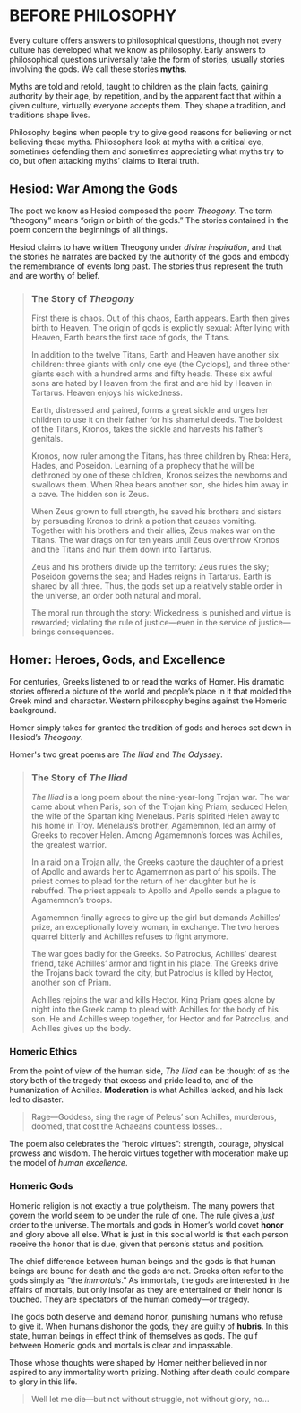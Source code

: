 # BEFORE PHILOSOPHY

Every culture offers answers to philosophical questions, though not every culture has developed what we know as philosophy. Early answers to philosophical questions universally take the form of stories, usually stories involving the gods. We call these stories **myths**.

Myths are told and retold, taught to children as the plain facts, gaining authority by their age, by repetition, and by the apparent fact that within a given culture, virtually everyone accepts them. They shape a tradition, and traditions shape lives.

Philosophy begins when people try to give good reasons for believing or not believing these myths. Philosophers look at myths with a critical eye, sometimes defending them and sometimes appreciating what myths try to do, but often attacking myths’ claims to literal truth.

## Hesiod: War Among the Gods

The poet we know as Hesiod composed the poem *Theogony*. The term ”theogony” means “origin or birth of the gods.” The stories contained in the poem concern the beginnings of all things.

Hesiod claims to have written Theogony under *divine inspiration*, and that the stories he narrates are backed by the authority of the gods and embody the remembrance of events long past. The stories thus represent the truth and are worthy of belief.

> ### The Story of *Theogony*
>
> First there is chaos. Out of this chaos, Earth appears. Earth then gives birth to Heaven. The origin of gods is explicitly sexual: After lying with Heaven, Earth bears the first race of gods, the Titans.
>
> In addition to the twelve Titans, Earth and Heaven have another six children: three giants with only one eye (the Cyclops), and three other giants each with a hundred arms and fifty heads. These six awful sons are hated by Heaven from the first and are hid by Heaven in Tartarus. Heaven enjoys his wickedness.
>
> Earth, distressed and pained, forms a great sickle and urges her children to use it on their father for his shameful deeds. The boldest of the Titans, Kronos, takes the sickle and harvests his father’s genitals.
>
> Kronos, now ruler among the Titans, has three children by Rhea: Hera, Hades, and Poseidon. Learning of a prophecy that he will be dethroned by one of these children, Kronos seizes the newborns and swallows them. When Rhea bears another son, she hides him away in a cave. The hidden son is Zeus.
>
> When Zeus grown to full strength, he saved his brothers and sisters by persuading Kronos to drink a potion that causes vomiting. Together with his brothers and their allies, Zeus makes war on the Titans. The war drags on for ten years until Zeus overthrow Kronos and the Titans and hurl them down into Tartarus.
>
> Zeus and his brothers divide up the territory: Zeus rules the sky; Poseidon governs the sea; and Hades reigns in Tartarus. Earth is shared by all three. Thus, the gods set up a relatively stable order in the universe, an order both natural and moral.
>
> The moral run through the story: Wickedness is punished and virtue is rewarded; violating the rule of justice—even in the service of justice—brings consequences.

## Homer: Heroes, Gods, and Excellence

For centuries, Greeks listened to or read the works of Homer. His dramatic stories offered a picture of the world and people’s place in it that molded the Greek mind and character. Western philosophy begins against the Homeric background.

Homer simply takes for granted the tradition of gods and heroes set down in Hesiod’s *Theogony*.

Homer's two great poems are *The Iliad* and *The Odyssey*.

> ### The Story of *The Iliad*
>
> *The Iliad* is a long poem about the nine-year-long Trojan war. The war came about when Paris, son of the Trojan king Priam, seduced Helen, the wife of the Spartan king Menelaus. Paris spirited Helen away to his home in Troy. Menelaus’s brother, Agamemnon, led an army of Greeks to recover Helen. Among Agamemnon’s forces was Achilles, the greatest warrior.
>
> In a raid on a Trojan ally, the Greeks capture the daughter of a priest of Apollo and awards her to Agamemnon as part of his spoils. The priest comes to plead for the return of her daughter but he is rebuffed. The priest appeals to Apollo and Apollo sends a plague to Agamemnon’s troops.
>
> Agamemnon finally agrees to give up the girl but demands Achilles’ prize, an exceptionally lovely woman, in exchange. The two heroes quarrel bitterly and Achilles refuses to fight anymore.
>
> The war goes badly for the Greeks. So Patroclus, Achilles’ dearest friend, take Achilles’ armor and fight in his place. The Greeks drive the Trojans back toward the city, but Patroclus is killed by Hector, another son of Priam.
>
> Achilles rejoins the war and kills Hector. King Priam goes alone by night into the Greek camp to plead with Achilles for the body of his son. He and Achilles weep together, for Hector and for Patroclus, and Achilles gives up the body.

### Homeric Ethics

From the point of view of the human side, *The Iliad* can be thought of as the story both of the tragedy that excess and pride lead to, and of the humanization of Achilles. **Moderation** is what Achilles lacked, and his lack led to disaster.
> Rage—Goddess, sing the rage of Peleus’ son Achilles, murderous, doomed, that cost the Achaeans countless losses...

The poem also celebrates the “heroic virtues”: strength, courage, physical prowess and wisdom. The heroic virtues together with moderation make up the model of *human excellence*.

### Homeric Gods

Homeric religion is not exactly a true polytheism. The many powers that govern the world seem to be under the rule of one. The rule gives a *just* order to the universe. The mortals and gods in Homer’s world covet **honor** and glory above all else. What is just in this social world is that each person receive the honor that is due, given that person’s status and position.

The chief difference between human beings and the gods is that human beings are bound for death and the gods are not. Greeks often refer to the gods simply as “the *immortals*.” As immortals, the gods are interested in the affairs of mortals, but only insofar as they are entertained or their honor is touched. They are spectators of the human comedy—or tragedy.

The gods both deserve and demand honor, punishing humans who refuse to give it. When humans dishonor the gods, they are guilty of **hubris**. In this state, human beings in effect think of themselves as gods. The gulf between Homeric gods and mortals is clear and impassable.

Those whose thoughts were shaped by Homer neither believed in nor aspired to any immortality worth prizing. Nothing after death could compare to glory in this life.
> Well let me die—but not without struggle, not without glory, no...
